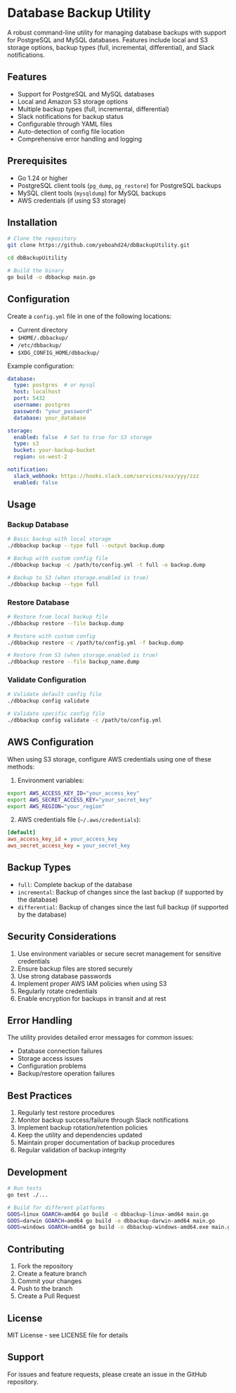 # Database Backup Utility

A robust command-line utility for managing database backups with support for PostgreSQL and MySQL databases. Features include local and S3 storage options, backup types (full, incremental, differential), and Slack notifications.

## Features

- Support for PostgreSQL and MySQL databases
- Local and Amazon S3 storage options
- Multiple backup types (full, incremental, differential)
- Slack notifications for backup status
- Configurable through YAML files
- Auto-detection of config file location
- Comprehensive error handling and logging

## Prerequisites

- Go 1.24 or higher
- PostgreSQL client tools (`pg_dump`, `pg_restore`) for PostgreSQL backups
- MySQL client tools (`mysqldump`) for MySQL backups
- AWS credentials (if using S3 storage)

## Installation

```bash
# Clone the repository
git clone https://github.com/yeboahd24/dbBackupUtility.git

cd dbBackupUitility

# Build the binary
go build -o dbbackup main.go
```

## Configuration

Create a `config.yml` file in one of the following locations:
- Current directory
- `$HOME/.dbbackup/`
- `/etc/dbbackup/`
- `$XDG_CONFIG_HOME/dbbackup/`

Example configuration:

```yaml
database:
  type: postgres  # or mysql
  host: localhost
  port: 5432
  username: postgres
  password: "your_password"
  database: your_database

storage:
  enabled: false  # Set to true for S3 storage
  type: s3
  bucket: your-backup-bucket
  region: us-west-2

notification:
  slack_webhook: https://hooks.slack.com/services/xxx/yyy/zzz
  enabled: false
```

## Usage

### Backup Database

```bash
# Basic backup with local storage
./dbbackup backup --type full --output backup.dump

# Backup with custom config file
./dbbackup backup -c /path/to/config.yml -t full -o backup.dump

# Backup to S3 (when storage.enabled is true)
./dbbackup backup --type full
```

### Restore Database

```bash
# Restore from local backup file
./dbbackup restore --file backup.dump

# Restore with custom config
./dbbackup restore -c /path/to/config.yml -f backup.dump

# Restore from S3 (when storage.enabled is true)
./dbbackup restore --file backup_name.dump
```

### Validate Configuration

```bash
# Validate default config file
./dbbackup config validate

# Validate specific config file
./dbbackup config validate -c /path/to/config.yml
```

## AWS Configuration

When using S3 storage, configure AWS credentials using one of these methods:

1. Environment variables:
```bash
export AWS_ACCESS_KEY_ID="your_access_key"
export AWS_SECRET_ACCESS_KEY="your_secret_key"
export AWS_REGION="your_region"
```

2. AWS credentials file (`~/.aws/credentials`):
```ini
[default]
aws_access_key_id = your_access_key
aws_secret_access_key = your_secret_key
```

## Backup Types

- `full`: Complete backup of the database
- `incremental`: Backup of changes since the last backup (if supported by the database)
- `differential`: Backup of changes since the last full backup (if supported by the database)

## Security Considerations

1. Use environment variables or secure secret management for sensitive credentials
2. Ensure backup files are stored securely
3. Use strong database passwords
4. Implement proper AWS IAM policies when using S3
5. Regularly rotate credentials
6. Enable encryption for backups in transit and at rest

## Error Handling

The utility provides detailed error messages for common issues:

- Database connection failures
- Storage access issues
- Configuration problems
- Backup/restore operation failures

## Best Practices

1. Regularly test restore procedures
2. Monitor backup success/failure through Slack notifications
3. Implement backup rotation/retention policies
4. Keep the utility and dependencies updated
5. Maintain proper documentation of backup procedures
6. Regular validation of backup integrity

## Development

```bash
# Run tests
go test ./...

# Build for different platforms
GOOS=linux GOARCH=amd64 go build -o dbbackup-linux-amd64 main.go
GOOS=darwin GOARCH=amd64 go build -o dbbackup-darwin-amd64 main.go
GOOS=windows GOARCH=amd64 go build -o dbbackup-windows-amd64.exe main.go
```

## Contributing

1. Fork the repository
2. Create a feature branch
3. Commit your changes
4. Push to the branch
5. Create a Pull Request

## License

MIT License - see LICENSE file for details

## Support

For issues and feature requests, please create an issue in the GitHub repository.
